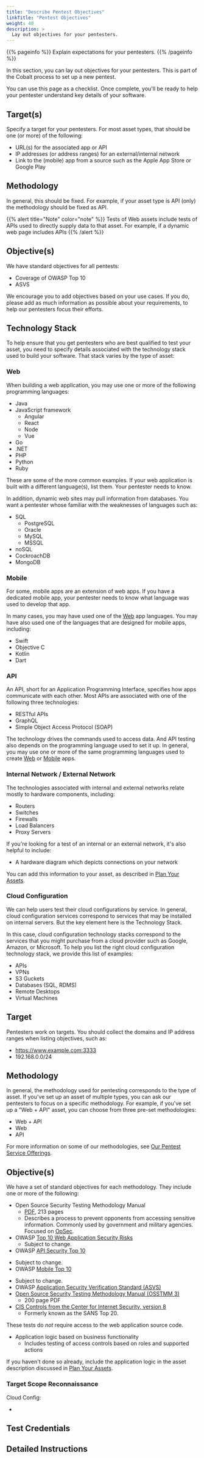 ```yaml
---
title: "Describe Pentest Objectives"
linkTitle: "Pentest Objectives"
weight: 40
description: >
  Lay out objectives for your pentesters.
---
```


{{% pageinfo %}}
Explain expectations for your pentesters.
{{% /pageinfo %}}

In this section, you can lay out objectives for your pentesters. This is
part of the Cobalt process to set up a new pentest.

You can use this page as a checklist. Once complete, you'll be ready to
help your pentester understand key details of your software.

## Target(s)

Specify a target for your pentesters. For most asset types, that should be one (or more) of
the following:

- URL(s) for the associated app or API
- IP addresses (or address ranges) for an external/internal network
- Link to the (mobile) app from a source such as the Apple App Store or Google Play 

## Methodology

In general, this should be fixed. For example, if your asset type is API (only) the
methodology should be fixed as API.

{{% alert title="Note" color="note" %}}
Tests of Web assets include tests of APIs used to directly supply data to that asset. For
example, if a dynamic web page includes APIs 
{{% /alert %}}

## Objective(s)

We have standard objectives for all pentests:

- Coverage of OWASP Top 10
- ASVS

We encourage you to add objectives based on your use cases. If you do, please add as much
information as possible about your requirements, to help our pentesters focus their efforts.

## Technology Stack

To help ensure that you get pentesters who are best qualified to test your asset,
you need to specify details associated with the technology stack used to build
your software. That stack varies by the type of asset:

### Web

When building a web application, you may use one or more of the following programming languages:

- Java
- JavaScript framework <!-- source: https://hackr.io/blog/best-javascript-frameworks -->
  - Angular
  - React
  - Node
  - Vue
- Go
- .NET
- PHP
- Python   
- Ruby

These are some of the more common examples. If your web application is built with a different
language(s), list them. Your pentester needs to know.

In addition, dynamic web sites may pull information from databases. You want a pentester whose
familiar with the weaknesses of languages such as:

- SQL
  - PostgreSQL
  - Oracle
  - MySQL
  - MSSQL
- noSQL
- CockroachDB
- MongoDB

### Mobile

For some, mobile apps are an extension of web apps. If you have a dedicated mobile app, your
pentester needs to know what language was used to develop that app. 

In many cases, you may have used one of the [Web](#web) app languages. You may have also used
one of the languages that are designed for mobile apps, including:

- Swift
- Objective C
- Kotlin
- Dart

### API

An API, short for an Application Programming Interface, specifies how apps communicate with
each other. Most APIs are associated with one of the following three technologies:

- RESTful APIs
- GraphQL
- Simple Object Access Protocol (SOAP) <!-- Do we even support testing in SOAP? --> 

The technology drives the commands used to access data. And API testing also depends on
the programming language used to set it up. In general, you may use one or more of the
same programming languages used to create [Web](#web) or [Mobile](#mobile) apps.

### Internal Network / External Network

The technologies associated with internal and external networks relate mostly to hardware
components, including:

- Routers
- Switches
- Firewalls
- Load Balancers
- Proxy Servers

If you're looking for a test of an internal or an external network, it's also helpful to
include:

- A hardware diagram which depicts connections on your network

You can add this information to your asset, as described in
[Plan Your Assets](../#plan-your-assets).

### Cloud Configuration

We can help users test their cloud configurations by service. In general, cloud configuration
services correspond to services that may be installed on internal servers. But the key element
here is the Technology Stack.

In this case, cloud configuration technology stacks correspond to the services that you might
purchase from a cloud provider such as Google, Amazon, or Microsoft. To help you list the
right cloud configuration technology stack, we provide this list of examples:

- APIs
- VPNs
- S3 Guckets
- Databases (SQL, RDMS)
- Remote Desktops
- Virtual Machines

## Target

Pentesters work on targets. You should collect the domains and IP address ranges when listing
objectives, such as:

- https://www.example.com:3333
- 192.168.0.0/24

## Methodology

<!-- source: https://docs.google.com/document/d/171hWrRcSII-W8oUrERXiDJsdD56NivBz79oslbSndiU/edit#  --> 

In general, the methodology used for pentesting corresponds to the type of asset. If you've set up
an asset of multiple types, you can ask our pentesters to focus on a specific methodology. For
example, if you've set up a "Web + API" asset, you can choose from three pre-set methodologies:

- Web + API
- Web
- API

For more information on some of our methodologies, see
[Our Pentest Service Offerings](https://cobalt.io/services/pentest-service).

## Objective(s)

We have a set of standard objectives for each methodology. They include one or more of the following:

- Open Source Security Testing Methodology Manual
  - [PDF](https://www.isecom.org/OSSTMM.3.pdf), 213 pages
  - Describes a process to prevent opponents from accessing sensitive information.
    Commonly used by government and military agencies. Focused on
    [OpSec](../glossary#operational-security-opsec).
- OWASP [Top 10 Web Application Security Risks](https://owasp.org/www-project-top-ten/)
  - Subject to change.
- OWASP [API Security Top 10](https://owasp.org/www-project-api-security/)
<!-- Need confirmation, as this varies from what's shown in the UI -->
  - Subject to change.
- OWASP [Mobile Top 10](https://owasp.org/www-project-mobile-top-10/)
<!-- Need confirmation, as this varies from what's shown in the UI -->
  - Subject to change.
- OWASP [Application Security Verification Standard (ASVS)](https://owasp.org/www-project-application-security-verification-standard/)
- [Open Source Security Testing Methodology Manual (OSSTMM 3)](https://www.isecom.org/OSSTMM.3.pdf)
  - 200 page PDF
- [CIS Controls from the Center for Internet Security, version 8](https://www.cisecurity.org/controls/v8/)
  - Formerly known as the SANS Top 20.


These tests do _not_ require access to the web application source code.

- Application logic based on business functionality
  - Includes testing of access controls based on roles and supported actions

If you haven't done so already, include the application logic in the asset description discussed
in [Plan Your Assets](../plan-assets). 

### Target Scope Reconnaissance





Cloud Config:

- 

## Test Credentials

## Detailed Instructions

